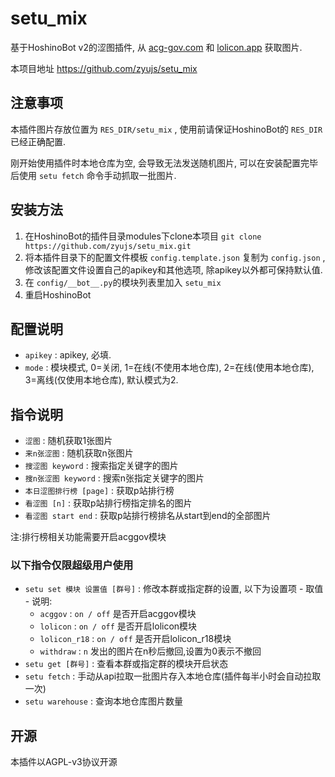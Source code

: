# setu_mix

基于HoshinoBot v2的涩图插件, 从 [acg-gov.com](https://acg-gov.com) 和 [lolicon.app](https://lolicon.app/) 获取图片.

本项目地址 https://github.com/zyujs/setu_mix

## 注意事项

本插件图片存放位置为 `RES_DIR/setu_mix` , 使用前请保证HoshinoBot的 `RES_DIR` 已经正确配置.

刚开始使用插件时本地仓库为空, 会导致无法发送随机图片, 可以在安装配置完毕后使用 `setu fetch` 命令手动抓取一批图片.

## 安装方法

1. 在HoshinoBot的插件目录modules下clone本项目 `git clone https://github.com/zyujs/setu_mix.git`
1. 将本插件目录下的配置文件模板 `config.template.json` 复制为 `config.json` , 修改该配置文件设置自己的apikey和其他选项, 除apikey以外都可保持默认值.
1. 在 `config/__bot__.py`的模块列表里加入 `setu_mix`
1. 重启HoshinoBot

## 配置说明

- `apikey` : apikey, 必填.
- `mode` : 模块模式, 0=关闭, 1=在线(不使用本地仓库), 2=在线(使用本地仓库), 3=离线(仅使用本地仓库), 默认模式为2.

## 指令说明

- `涩图` : 随机获取1张图片
- `来n张涩图` : 随机获取n张图片
- `搜涩图 keyword` : 搜索指定关键字的图片
- `搜n张涩图 keyword` : 搜索n张指定关键字的图片
- `本日涩图排行榜 [page]` : 获取p站排行榜
- `看涩图 [n]` : 获取p站排行榜指定排名的图片
- `看涩图 start end` : 获取p站排行榜排名从start到end的全部图片

注:排行榜相关功能需要开启acggov模块

### 以下指令仅限超级用户使用

- `setu set 模块 设置值 [群号]` : 修改本群或指定群的设置, 以下为设置项 - 取值 - 说明:
  - `acggov` : `on / off` 是否开启acggov模块
  - `lolicon` : `on / off` 是否开启lolicon模块
  - `lolicon_r18` : `on / off` 是否开启lolicon_r18模块
  - `withdraw` : `n` 发出的图片在n秒后撤回,设置为0表示不撤回
- `setu get [群号]` : 查看本群或指定群的模块开启状态
- `setu fetch` :  手动从api拉取一批图片存入本地仓库(插件每半小时会自动拉取一次)
- `setu warehouse` : 查询本地仓库图片数量

## 开源

本插件以AGPL-v3协议开源
